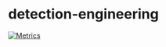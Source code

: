 # detection-engineering

[![Metrics](https://github.com/CREPIC21/detection-engineering/actions/workflows/metrics.yml/badge.svg)](https://github.com/CREPIC21/detection-engineering/actions/workflows/metrics.yml)
